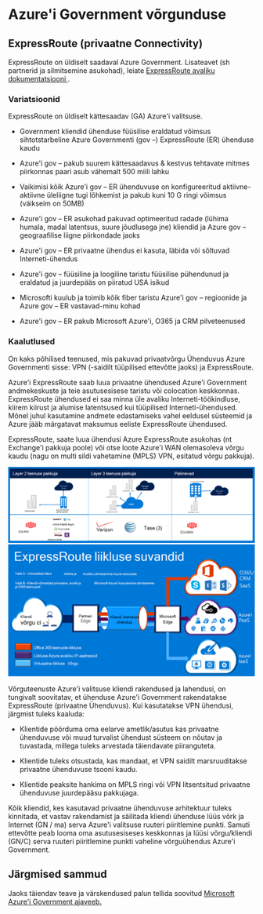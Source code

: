 <properties
    pageTitle="Azure'i Governmenmt dokumentatsiooni | Microsoft Azure'i"
    description="See võimaldab võrrelda funktsioonid ja juhised e Government privaatne Ühenduvus"
    services="Azure-Government"
    cloud="gov" 
    documentationCenter=""
    authors="ryansoc"
    manager="zakramer"
    editor=""/>

<tags
    ms.service="multiple"
    ms.devlang="na"
    ms.topic="article"
    ms.tgt_pltfrm="na"
    ms.workload="azure-government"
    ms.date="09/28/2016"
    ms.author="ryansoc"/>

#  <a name="azure-government-networking"></a>Azure'i Government võrgunduse

##  <a name="expressroute-private-connectivity"></a>ExpressRoute (privaatne Connectivity)

ExpressRoute on üldiselt saadaval Azure Government. Lisateavet (sh partnerid ja silmitsemine asukohad), leiate <a href="https://azure.microsoft.com/en-us/documentation/services/expressroute/">ExpressRoute avaliku dokumentatsiooni </a>.

###  <a name="variations"></a>Variatsioonid

ExpressRoute on üldiselt kättesaadav (GA) Azure'i valitsuse. 

- Government kliendid ühenduse füüsilise eraldatud võimsus sihtotstarbeline Azure Governmenti (gov –) ExpressRoute (ER) ühenduse kaudu

- Azure'i gov – pakub suurem kättesaadavus & kestvus tehtavate mitmes piirkonnas paari asub vähemalt 500 miili lahku 

- Vaikimisi kõik Azure'i gov – ER ühenduvuse on konfigureeritud aktiivne-aktiivne üleliigne tugi lõhkemist ja pakub kuni 10 G ringi võimsus (väikseim on 50MB)

- Azure'i gov – ER asukohad pakuvad optimeeritud radade (lühima humala, madal latentsus, suure jõudlusega jne) kliendid ja Azure gov – geograafilise liigne piirkondade jaoks

- Azure'i gov – ER privaatne ühendus ei kasuta, läbida või sõltuvad Interneti-ühendus

- Azure'i gov – füüsiline ja loogiline taristu füüsilise pühendunud ja eraldatud ja juurdepääs on piiratud USA isikud

- Microsofti kuulub ja toimib kõik fiber taristu Azure'i gov – regioonide ja Azure gov – ER vastavad-minu kohad

- Azure'i gov – ER pakub Microsoft Azure'i, O365 ja CRM pilveteenused

### <a name="considerations"></a>Kaalutlused

On kaks põhilised teenused, mis pakuvad privaatvõrgu Ühenduvus Azure Governmenti sisse: VPN (-saidilt tüüpilised ettevõtte jaoks) ja ExpressRoute.

Azure'i ExpressRoute saab luua privaatne ühendused Azure'i Government andmekeskuste ja teie asutusesisese taristu või colocation keskkonnas. ExpressRoute ühendused ei saa minna üle avaliku Interneti-töökindluse, kiirem kiirust ja alumise latentsused kui tüüpilised Interneti-ühendused. Mõnel juhul kasutamine andmete edastamiseks vahel eeldusel süsteemid ja Azure jääb märgatavat maksumus eeliste ExpressRoute ühendused.   

ExpressRoute, saate luua ühendusi Azure ExpressRoute asukohas (nt Exchange'i pakkuja poole) või otse loote Azure'i WAN olemasoleva võrgu kaudu (nagu on multi sildi vahetamine (MPLS) VPN, esitatud võrgu pakkuja).

![Asetekst](./media/azure-government-capability-private-connectivity-options.PNG)  ![Asetekst](./media/government-capability-expressroute.PNG)  

Võrguteenuste Azure'i valitsuse kliendi rakendused ja lahendusi, on tungivalt soovitatav, et ühenduse Azure'i Government rakendatakse ExpressRoute (privaatne Ühenduvus). Kui kasutatakse VPN ühendusi, järgmist tuleks kaaluda:

- Klientide pöörduma oma eelarve ametlik/asutus kas privaatne ühenduvuse või muud turvalist ühendust süsteem on nõutav ja tuvastada, millega tuleks arvestada täiendavate piiranguteta.

- Klientide tuleks otsustada, kas mandaat, et VPN saidilt marsruuditakse privaatne ühenduvuse tsooni kaudu.

- Klientide peaksite hankima on MPLS ringi või VPN litsentsitud privaatne ühenduvuse juurdepääsu pakkujaga.

Kõik kliendid, kes kasutavad privaatne ühenduvuse arhitektuur tuleks kinnitada, et vastav rakendamist ja säilitada kliendi ühenduse lüüs võrk ja Internet (GN / ma) serva Azure'i valitsuse ruuteri piiritlemine punkti. Samuti ettevõtte peab looma oma asutusesiseses keskkonnas ja lüüsi võrgu/kliendi (GN/C) serva ruuteri piiritlemine punkti vaheline võrguühendus Azure'i Government.

## <a name="next-steps"></a>Järgmised sammud

Jaoks täiendav teave ja värskendused palun tellida soovitud <a href="https://blogs.msdn.microsoft.com/azuregov/">Microsoft Azure'i Government ajaveeb.</a>
